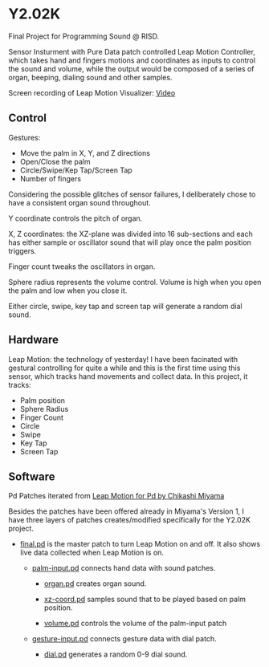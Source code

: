 # Y2.02K
Final Project for Programming Sound @ RISD. 

Sensor Insturment with Pure Data patch controlled Leap Motion Controller, which takes hand and fingers motions and coordinates as inputs to control the sound and volume, while the output would be composed of a series of organ, beeping, dialing sound and other samples.

Screen recording of Leap Motion Visualizer: [Video](https://vimeo.com/belphe13/review/490552963/1e2f905fff) 

## Control
Gestures:
* Move the palm in X, Y, and Z directions
* Open/Close the palm
* Circle/Swipe/Kep Tap/Screen Tap
* Number of fingers

Considering the possible glitches of sensor failures, I deliberately chose to have a consistent organ sound throughout.

Y coordinate controls the pitch of organ.

X, Z coordinates: the XZ-plane was divided into 16 sub-sections and each has either sample or oscillator sound that will play once the palm position triggers.

Finger count tweaks the oscillators in organ.

Sphere radius represents the volume control. Volume is high when you open the palm and low when you close it.

Either circle, swipe, key tap and screen tap will generate a random dial sound.

## Hardware
Leap Motion: the technology of yesterday!
I have been facinated with gestural controlling for quite a while and this is the first time using this sensor, which tracks hand movements and collect data. In this project, it tracks:
* Palm position
* Sphere Radius
* Finger Count
* Circle
* Swipe
* Key Tap
* Screen Tap

## Software
Pd Patches iterated from [Leap Motion for Pd by Chikashi Miyama](http://puredatajapan.info/?page_id=1514)

Besides the patches have been offered already in Miyama's Version 1, I have three layers of patches creates/modified specifically for the Y2.02K project.

* [final.pd](https://github.com/Belphe13/pd-tutorials/blob/master/final/final.pd) is the master patch to turn Leap Motion on and off. It also shows live data collected when Leap Motion is on.

    * [palm-input.pd](https://github.com/Belphe13/pd-tutorials/blob/master/final/palm-input.pd) connects hand data with sound patches.

        * [organ.pd](https://github.com/Belphe13/pd-tutorials/blob/master/final/organ.pd) creates organ sound.

        * [xz-coord.pd](https://github.com/Belphe13/pd-tutorials/blob/master/final/xz-coord.pd) samples sound that to be played based on palm position.

        * [volume.pd](https://github.com/Belphe13/pd-tutorials/blob/master/final/volume.pd) controls the volume of the palm-input patch    

    * [gesture-input.pd](https://github.com/Belphe13/pd-tutorials/blob/master/final/gesture-input.pd) connects gesture data with dial patch.

        * [dial.pd](https://github.com/Belphe13/pd-tutorials/blob/master/final/dial.pd) generates a random 0-9 dial sound.




